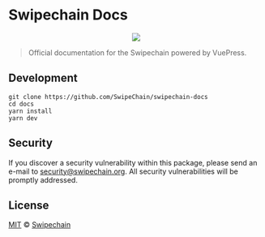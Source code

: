 # Swipechain Docs

<p align="center">
    <img src="https://github.com/Swipechain/swipechain-docs/blob/master/banner.png" />
</p>

> Official documentation for the Swipechain powered by VuePress.

## Development

```
git clone https://github.com/SwipeChain/swipechain-docs
cd docs
yarn install
yarn dev
```

## Security

If you discover a security vulnerability within this package, please send an e-mail to security@swipechain.org. All security vulnerabilities will be promptly addressed.

## License

[MIT](LICENSE) © [Swipechain](https://swipechain.org)
